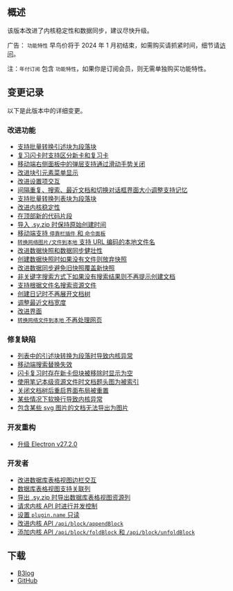 ## 概述

该版本改进了内核稳定性和数据同步，建议尽快升级。

广告： `功能特性` 早鸟价将于 2024 年 1 月初结束，如需购买请抓紧时间，细节请[访问](https://b3log.org/siyuan/pricing.html)。

注：`年付订阅` 包含 `功能特性`，如果你是订阅会员，则无需单独购买功能特性。

## 变更记录

以下是此版本中的详细变更。

### 改进功能

* [支持批量转换引述块为段落块](https://github.com/siyuan-note/siyuan/issues/4706)
* [复习闪卡时支持区分新卡和复习卡](https://github.com/siyuan-note/siyuan/issues/9377)
* [移动端右侧面板中的弹层支持通过滑动手势关闭](https://github.com/siyuan-note/siyuan/issues/9810)
* [改进块引元素菜单显示](https://github.com/siyuan-note/siyuan/issues/9854)
* [改进设置项交互](https://github.com/siyuan-note/siyuan/issues/9857)
* [间隔重复、搜索、最近文档和切换对话框界面大小调整支持记忆](https://github.com/siyuan-note/siyuan/issues/9902)
* [支持批量转换列表块为段落块](https://github.com/siyuan-note/siyuan/issues/9908)
* [改进内核稳定性](https://github.com/siyuan-note/siyuan/issues/9912)
* [在顶部新的代码片段](https://github.com/siyuan-note/siyuan/issues/9921)
* [导入 .sy.zip 时保持原始创建时间](https://github.com/siyuan-note/siyuan/issues/9923)
* [移动端支持 `停靠栏插件` 和 `命令面板`](https://github.com/siyuan-note/siyuan/issues/9926)
* [`转换网络图片/文件到本地` 支持 URL 编码的本地文件名](https://github.com/siyuan-note/siyuan/issues/9929)
* [改进数据快照和数据同步健壮性](https://github.com/siyuan-note/siyuan/issues/9941)
* [创建数据快照时如果没有文件则放弃快照](https://github.com/siyuan-note/siyuan/issues/9948)
* [改进数据同步避免旧快照覆盖新快照](https://github.com/siyuan-note/siyuan/issues/9949)
* [非关键字搜索方式下如果没有搜索结果则不再提示创建文档](https://github.com/siyuan-note/siyuan/issues/9950)
* [支持根据文件名搜索资源文件](https://github.com/siyuan-note/siyuan/issues/9952)
* [创建日记时不再展开文档树](https://github.com/siyuan-note/siyuan/issues/9959)
* [调整最近文档宽度](https://github.com/siyuan-note/siyuan/issues/9960)
* [改进界面](https://github.com/siyuan-note/siyuan/issues/9963)
* [`转换网络文件到本地` 不再处理网页](https://github.com/siyuan-note/siyuan/issues/9965)

### 修复缺陷

* [列表中的引述块转换为段落时导致内核异常](https://github.com/siyuan-note/siyuan/issues/9920)
* [移动端搜索替换失效](https://github.com/siyuan-note/siyuan/issues/9932)
* [闪卡复习时存在新卡但块被移除时显示为空](https://github.com/siyuan-note/siyuan/issues/9935)
* [使用笔记本级资源文件时文档题头图为被索引](https://github.com/siyuan-note/siyuan/issues/9936)
* [关闭文档树后重启界面布局被重置](https://github.com/siyuan-note/siyuan/issues/9937)
* [某些情况下软换行导致内核异常](https://github.com/siyuan-note/siyuan/issues/9951)
* [包含某些 svg 图片的文档无法导出为图片](https://github.com/siyuan-note/siyuan/issues/9966)

### 开发重构

* [升级 Electron v27.2.0](https://github.com/siyuan-note/siyuan/issues/9953)

### 开发者

* [改进数据库表格视图边栏交互](https://github.com/siyuan-note/siyuan/issues/9791)
* [数据库表格视图支持关联列](https://github.com/siyuan-note/siyuan/issues/9888)
* [导出 .sy.zip 时导出数据库表格视图资源列](https://github.com/siyuan-note/siyuan/issues/9919)
* [请求内核 API 时进行并发控制](https://github.com/siyuan-note/siyuan/issues/9939)
* [设置 `plugin.name` 只读](https://github.com/siyuan-note/siyuan/issues/9943)
* [改进内核 API `/api/block/appendBlock`](https://github.com/siyuan-note/siyuan/issues/9955)
* [添加内核 API `/api/block/foldBlock` 和 `/api/block/unfoldBlock`](https://github.com/siyuan-note/siyuan/issues/9962)

## 下载

* [B3log](https://b3log.org/siyuan/download.html)
* [GitHub](https://github.com/siyuan-note/siyuan/releases)
